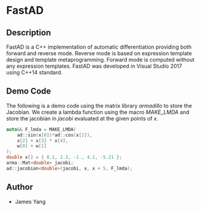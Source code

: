 # FastAD

## Description
FastAD is a C++ implementation of automatic differentiation providing both forward and reverse mode.
Reverse mode is based on expression template design and template metaprogramming.
Forward mode is computed without any expression templates.
FastAD was developed in Visual Studio 2017 using C++14 standard.

## Demo Code
The following is a demo code using the matrix library *armadillo* to store the Jacobian.
We create a lambda function using the macro *MAKE_LMDA* and store the jacobian in *jacobi* evaluated at the given points of *x*.

```cpp
auto&& F_lmda = MAKE_LMDA(
	ad::sin(x[0])*ad::cos(x[1]),
	x[2] + x[3] * x[4],
	w[0] + w[1]
);
double x[] = { 0.1, 2.3, -1., 4.1, -5.21 };
arma::Mat<double> jacobi;
ad::jacobian<double>(jacobi, x, x + 5, F_lmda);
```

## Author
- James Yang
